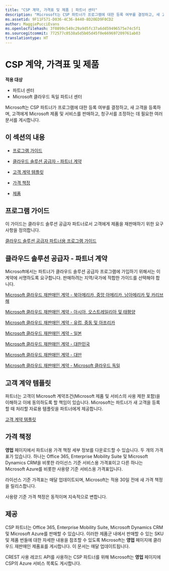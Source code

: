 ```yaml
---
title: "CSP 계약, 가격표 및 제품 | 파트너 센터"
description: "Microsoft는 CSP 파트너가 프로그램에 대한 등록 여부를 결정하고, 새 고객을 등록하며, 고객에게 Microsoft 제품 및 서비스를 판매하고, 청구서를 조정하는 데 필요한 여러 문서를 게시합니다."
ms.assetid: 9F11F571-D036-4C36-8440-8D20ED9F0CD2
author: MaggiePucciEvans
ms.openlocfilehash: 3f0899c549c29a9d5fc37a6dd59496575e74c5f1
ms.sourcegitcommit: 772577c0538a5d5b05d45f0e669697209761ab03
translationtype: HT
---
```

# <a name="csp-agreements-price-lists-and-offers"></a>CSP 계약, 가격표 및 제품

**적용 대상**

-  파트너 센터
-  Microsoft 클라우드 독일 파트너 센터

Microsoft는 CSP 파트너가 프로그램에 대한 등록 여부를 결정하고, 새 고객을 등록하며, 고객에게 Microsoft 제품 및 서비스를 판매하고, 청구서를 조정하는 데 필요한 여러 문서를 게시합니다.

## <a name="in-this-section"></a>이 섹션의 내용


-   [프로그램 가이드](#programguide)

-   [클라우드 솔루션 공급자 - 파트너 계약](#partneragreement)

-   [고객 계약 템플릿](#customeragreementtemplate)

-   [가격 책정](#pricing)

-   [제품](#offers)

## <a href="" id="programguide"></a>프로그램 가이드


이 가이드는 클라우드 솔루션 공급자 파트너로서 고객에게 제품을 재판매하기 위한 요구 사항을 정의합니다.

[클라우드 솔루션 공급자 파트너용 프로그램 가이드](http://go.microsoft.com/fwlink/p/?LinkId=617100)

## <a href="" id="partneragreement"></a>클라우드 솔루션 공급자 - 파트너 계약


Microsoft에서는 파트너가 클라우드 솔루션 공급자 프로그램에 가입하기 위해서는 이 계약에 서명하도록 요구합니다. 판매하려는 지역/국가에 적합한 가이드를 선택해야 합니다.

[Microsoft 클라우드 재판매인 계약 - 북아메리카, 중앙 아메리카, 남아메리카 및 카리브 해](http://go.microsoft.com/fwlink/p/?LinkId=617094)

[Microsoft 클라우드 재판매인 계약 - 아시아, 오스트레일리아 및 태평양](http://go.microsoft.com/fwlink/p/?LinkId=617095)

[Microsoft 클라우드 재판매인 계약 - 유럽, 중동 및 아프리카](http://go.microsoft.com/fwlink/p/?LinkId=617096)

[Microsoft 클라우드 재판매인 계약 - 일본](http://go.microsoft.com/fwlink/p/?LinkId=617097)

[Microsoft 클라우드 재판매인 계약 - 대한민국](http://go.microsoft.com/fwlink/p/?LinkId=617098)

[Microsoft 클라우드 재판매인 계약 - 대만](http://go.microsoft.com/fwlink/p/?LinkId=617099)

[Microsoft 클라우드 재판매인 계약 - Microsoft 클라우드 독일](https://go.microsoft.com/fwlink/p/?linkid=831385)

## <a href="" id="customeragreementtemplate"></a>고객 계약 템플릿


파트너는 고객이 Microsoft 계약조건(Microsoft 제품 및 서비스의 사용 제한 포함)을 이해하고 이에 동의하도록 할 책임이 있습니다. Microsoft는 파트너가 새 고객을 등록할 때 처리할 자료용 템플릿을 파트너에게 제공합니다.

[고객 계약 템플릿](agreements.md)

## <a name="pricing"></a>가격 책정


**영업** 페이지에서 파트너용 가격 책정 세부 정보를 다운로드할 수 있습니다. 두 개의 가격표가 있습니다. 하나는 Office 365, Enterprise Mobility Suite 및 Microsoft Dynamics CRM을 비롯한 라이선스 기준 서비스용 가격표이고 다른 하나는 Microsoft Azure를 비롯한 사용량 기준 서비스용 가격표입니다.

라이선스 기준 가격표는 매달 업데이트되며, Microsoft는 적용 30일 전에 새 가격 책정을 릴리스합니다.

사용량 기준 가격 책정은 동적이며 지속적으로 변합니다.

## <a name="offers"></a>제공


CSP 파트너는 Office 365, Enterprise Mobility Suite, Microsoft Dynamics CRM 및 Microsoft Azure를 판매할 수 있습니다. 이러한 제품군 내에서 판매할 수 있는 SKU 및 제품 번들에 대한 자세한 내용을 참조할 수 있도록 Microsoft는 **영업** 페이지에 클라우드 재판매인 제품표를 게시합니다. 이 문서는 매달 업데이트됩니다.

CREST 사용 레코드 API를 사용하는 CSP 파트너를 위해 Microsoft는 **영업** 페이지에 CSP의 Azure 서비스 목록도 게시합니다.

 

 



